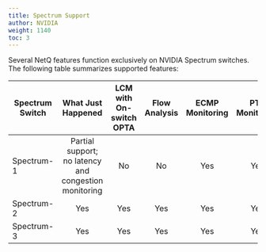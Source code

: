 ```yaml
---
title: Spectrum Support
author: NVIDIA
weight: 1140
toc: 3
---
```


Several NetQ features function exclusively on NVIDIA Spectrum switches. The following table summarizes supported features:

|Spectrum Switch| What Just Happened | LCM with On-switch OPTA | Flow Analysis | ECMP Monitoring | PTP Monitoring | RoCE Monitoring |
| ------------- | :---: | :---: | :---: | :---: | :---: | :---: |
|Spectrum-1 | Partial support; no latency and congestion monitoring | No | No | Yes | Yes | Yes |
|Spectrum-2 | Yes | Yes | Yes | Yes | Yes | Yes |
|Spectrum-3 | Yes | Yes | Yes | Yes | Yes | Yes |
